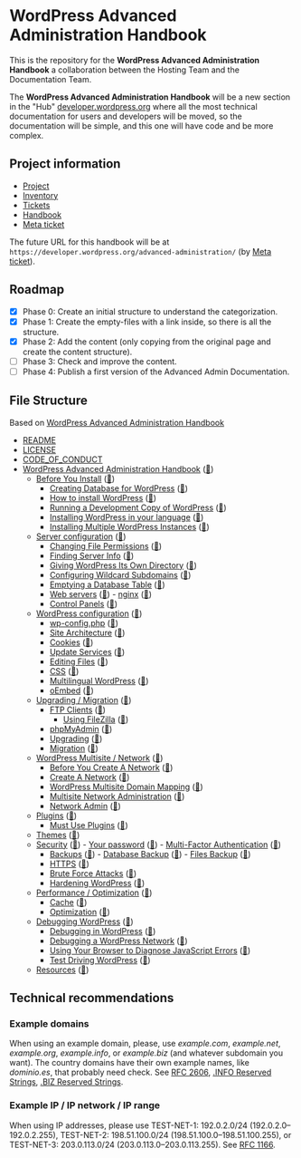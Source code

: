 # WordPress Advanced Administration Handbook
This is the repository for the **WordPress Advanced Administration Handbook** a collaboration between the Hosting Team and the Documentation Team.

The **WordPress Advanced Administration Handbook** will be a new section in the "Hub" [developer.wordpress.org](https://developer.wordpress.org/) where all the most technical documentation for users and developers will be moved, so the documentation will be simple, and this one will have code and be more complex.

## Project information

- [Project](https://github.com/orgs/WordPress/projects/47)
- [Inventory](https://github.com/orgs/WordPress/projects/26/views/1)
- [Tickets](https://github.com/WordPress/Documentation-Issue-Tracker/labels/advanced%20administration)
- [Handbook](https://github.com/WordPress/WordPress-Advanced-administration-handbook)
- [Meta ticket](https://meta.trac.wordpress.org/ticket/6411)

The future URL for this handbook will be at `https://developer.wordpress.org/advanced-administration/` (by [Meta ticket](https://meta.trac.wordpress.org/ticket/6411)).

## Roadmap

- [x] Phase 0: Create an initial structure to understand the categorization.
- [x] Phase 1: Create the empty-files with a link inside, so there is all the structure.
- [x] Phase 2: Add the content (only copying from the original page and create the content structure).
- [ ] Phase 3: Check and improve the content.
- [ ] Phase 4: Publish a first version of the Advanced Admin Documentation.

## File Structure

Based on [WordPress Advanced Administration Handbook](https://docs.google.com/document/d/1fVIw3DztzyVY18RDPCGk-kDYTO6gzHtx81o7aitGijo/)

- [README](README.md)
- [LICENSE](LICENSE)
- [CODE_OF_CONDUCT](CODE_OF_CONDUCT.md)
- [WordPress Advanced Administration Handbook](index.md) ([🔗](https://developer.wordpress.org/advanced-administration/))
  - [Before You Install](before-install/index.md) ([🔗](https://developer.wordpress.org/advanced-administration/before-install/))
    - [Creating Database for WordPress](before-install/creating-database.md) ([🔗](https://developer.wordpress.org/advanced-administration/before-install/creating-database/))
    - [How to install WordPress](before-install/howto-install.md) ([🔗](https://developer.wordpress.org/advanced-administration/before-install/howto-install/))
    - [Running a Development Copy of WordPress](before-install/development.md) ([🔗](https://developer.wordpress.org/advanced-administration/before-install/development/))
    - [Installing WordPress in your language](before-install/in-your-language.md) ([🔗](https://developer.wordpress.org/advanced-administration/before-install/in-your-language/))
    - [Installing Multiple WordPress Instances](before-install/multiple-instances.md) ([🔗](https://developer.wordpress.org/advanced-administration/before-install/multiple-instances/))
  - [Server configuration](server/index.md) ([🔗](https://developer.wordpress.org/advanced-administration/server/))
    - [Changing File Permissions](server/file-permissions.md) ([🔗](https://developer.wordpress.org/advanced-administration/server/file-permissions/))
    - [Finding Server Info](server/server-info.md) ([🔗](https://developer.wordpress.org/advanced-administration/server/server-info/))
    - [Giving WordPress Its Own Directory](server/wordpress-in-directory.md) ([🔗](https://developer.wordpress.org/advanced-administration/server/wordpress-in-directory/))
    - [Configuring Wildcard Subdomains](server/subdomains-wildcard.md) ([🔗](https://developer.wordpress.org/advanced-administration/server/subdomains-wildcard/))
    - [Emptying a Database Table](server/empty-database.md) ([🔗](https://developer.wordpress.org/advanced-administration/server/empty-database/))
    - [Web servers](server/web-server.md) ([🔗](https://developer.wordpress.org/advanced-administration/server/web-server/))
			- [nginx](server/nginx.md) ([🔗](https://developer.wordpress.org/advanced-administration/server/web-server/nginx/))
    - [Control Panels](server/control-panel.md) ([🔗](https://developer.wordpress.org/advanced-administration/server/control-panel/))
  - [WordPress configuration](wordpress/index.md) ([🔗](https://developer.wordpress.org/advanced-administration/wordpress/))
    - [wp-config.php](wordpress/wp-config.md) ([🔗](https://developer.wordpress.org/advanced-administration/wordpress/wp-config/))
    - [Site Architecture](wordpress/site-architecture.md) ([🔗](https://developer.wordpress.org/advanced-administration/wordpress/site-architecture/))
    - [Cookies](wordpress/cookies.md) ([🔗](https://developer.wordpress.org/advanced-administration/wordpress/cookies/))
    - [Update Services](wordpress/update-services.md) ([🔗](https://developer.wordpress.org/advanced-administration/wordpress/update-services/))
    - [Editing Files](wordpress/edit-files.md) ([🔗](https://developer.wordpress.org/advanced-administration/wordpress/edit-files/))
    - [CSS](wordpress/css.md) ([🔗](https://developer.wordpress.org/advanced-administration/wordpress/css/))
    - [Multilingual WordPress](wordpress/multilingual.md) ([🔗](https://developer.wordpress.org/advanced-administration/wordpress/multilingual/))
    - [oEmbed](wordpress/oembed.md) ([🔗](https://developer.wordpress.org/advanced-administration/wordpress/oembed/))
  - [Upgrading / Migration](upgrade/index.md) ([🔗](https://developer.wordpress.org/advanced-administration/upgrade/))
    - [FTP Clients](upgrade/ftp.md) ([🔗](https://developer.wordpress.org/advanced-administration/upgrade/ftp/))
      - [Using FileZilla](upgrade/filezilla.md) ([🔗](https://developer.wordpress.org/advanced-administration/upgrade/ftp/filezilla/))
    - [phpMyAdmin](upgrade/phpmyadmin.md) ([🔗](https://developer.wordpress.org/advanced-administration/upgrade/phpmyadmin/))
    - [Upgrading](upgrade/upgrading.md) ([🔗](https://developer.wordpress.org/advanced-administration/upgrade/upgrading/))
    - [Migration](upgrade/migrating.md) ([🔗](https://developer.wordpress.org/advanced-administration/upgrade/migrating/))
  - [WordPress Multisite / Network](multisite/index.md) ([🔗](https://developer.wordpress.org/advanced-administration/multisite/))
    - [Before You Create A Network](multisite/prepare-network.md) ([🔗](https://developer.wordpress.org/advanced-administration/multisite/prepare-network/))
    - [Create A Network](multisite/create-network.md) ([🔗](https://developer.wordpress.org/advanced-administration/multisite/create-network/))
    - [WordPress Multisite Domain Mapping](multisite/domain-mapping.md) ([🔗](https://developer.wordpress.org/advanced-administration/multisite/domain-mapping/))
    - [Multisite Network Administration](multisite/administration.md) ([🔗](https://developer.wordpress.org/advanced-administration/multisite/administration/))
    - [Network Admin](multisite/admin.md) ([🔗](https://developer.wordpress.org/advanced-administration/multisite/admin/))
  - [Plugins](plugins/index.md) ([🔗](https://developer.wordpress.org/advanced-administration/plugins/))
    - [Must Use Plugins](plugins/mu-plugins.md) ([🔗](https://developer.wordpress.org/advanced-administration/plugins/mu-plugins/))
  - [Themes](themes/index.md) ([🔗](https://developer.wordpress.org/advanced-administration/themes/))
  - [Security](security/index.md) ([🔗](https://developer.wordpress.org/advanced-administration/security/))
		- [Your password](security/logging-in.md) ([🔗](https://developer.wordpress.org/advanced-administration/security/logging-in/))
		- [Multi-Factor Authentication](security/mfa.md) ([🔗](https://developer.wordpress.org/advanced-administration/security/mfa/))
    - [Backups](security/backup.md) ([🔗](https://developer.wordpress.org/advanced-administration/security/backup/))
			- [Database Backup](security/backup.md) ([🔗](https://developer.wordpress.org/advanced-administration/security/backup/database/))
			- [Files Backup](security/backup.md) ([🔗](https://developer.wordpress.org/advanced-administration/security/backup/files/))
    - [HTTPS](security/https.md) ([🔗](https://developer.wordpress.org/advanced-administration/security/https/))
    - [Brute Force Attacks](security/brute-force.md) ([🔗](https://developer.wordpress.org/advanced-administration/security/brute-force/))
    - [Hardening WordPress](security/hardening.md) ([🔗](https://developer.wordpress.org/advanced-administration/security/hardening/))
  - [Performance / Optimization](performance/index.md) ([🔗](https://developer.wordpress.org/advanced-administration/performance/))
    - [Cache](performance/cache.md) ([🔗](https://developer.wordpress.org/advanced-administration/performance/cache/))
    - [Optimization](performance/optimization.md) ([🔗](https://developer.wordpress.org/advanced-administration/performance/optimization/))
  - [Debugging WordPress](debug/index.md) ([🔗](https://developer.wordpress.org/advanced-administration/debug/))
    - [Debugging in WordPress](debug/debug-wordpress.md) ([🔗](https://developer.wordpress.org/advanced-administration/debug/debug-wordpress/))
    - [Debugging a WordPress Network](debug/debug-network.md) ([🔗](https://developer.wordpress.org/advanced-administration/debug/debug-network/))
    - [Using Your Browser to Diagnose JavaScript Errors](debug/debug-javascript.md) ([🔗](https://developer.wordpress.org/advanced-administration/debug/debug-javascript/))
    - [Test Driving WordPress](debug/test-driving.md) ([🔗](https://developer.wordpress.org/advanced-administration/debug/test-driving/))
  - [Resources](resources/index.md) ([🔗](https://developer.wordpress.org/advanced-administration/resources/))

## Technical recommendations

### Example domains

When using an example domain, please, use _example.com_, _example.net_, _example.org_, _example.info_, or _example.biz_ (and whatever subdomain you want). The country domains have their own example names, like _dominio.es_, that probably need check. See [RFC 2606](https://www.rfc-editor.org/rfc/rfc2606), [.INFO Reserved Strings](https://www.icann.org/en/registry-agreements/info/info-registry-agreement--list-of-reserved-tld-strings-26-5-2010-en), [.BIZ Reserved Strings](https://www.icann.org/en/registry-agreements/biz/biz-registry-agreement--list-of-reserved-tld-strings-19-6-2009-en).

### Example IP / IP network / IP range

When using IP addresses, please use TEST-NET-1: 192.0.2.0/24 (192.0.2.0–192.0.2.255), TEST-NET-2: 198.51.100.0/24 (198.51.100.0–198.51.100.255), or TEST-NET-3: 203.0.113.0/24 (203.0.113.0–203.0.113.255). See [RFC 1166](https://datatracker.ietf.org/doc/html/rfc1166).
